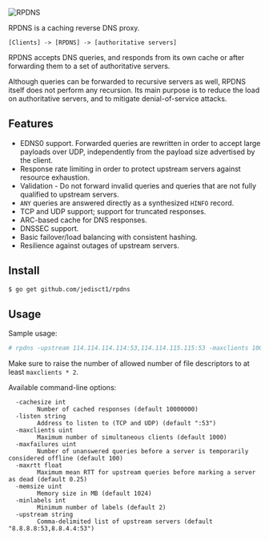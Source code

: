 ![RPDNS](https://raw.github.com/jedisct1/rpdns/master/rpdns.png)

RPDNS is a caching reverse DNS proxy.

```
[Clients] -> [RPDNS] -> [authoritative servers]
```

RPDNS accepts DNS queries, and responds from its own cache or after
forwarding them to a set of authoritative servers.

Although queries can be forwarded to recursive servers as well, RPDNS
itself does not perform any recursion. Its main purpose is to reduce
the load on authoritative servers, and to mitigate denial-of-service
attacks.

Features
--------

* EDNS0 support. Forwarded queries are rewritten in order to accept
large payloads over UDP, independently from the payload size
advertised by the client.
* Response rate limiting in order to protect upstream servers against
resource exhaustion.
* Validation - Do not forward invalid queries and queries that are not
fully qualified to upstream servers.
* `ANY` queries are answered directly as a synthesized `HINFO` record.
* TCP and UDP support; support for truncated responses.
* ARC-based cache for DNS responses.
* DNSSEC support.
* Basic failover/load balancing with consistent hashing.
* Resilience against outages of upstream servers.

Install
-------

```bash
$ go get github.com/jedisct1/rpdns
```

Usage
-----

Sample usage:
```bash
# rpdns -upstream 114.114.114.114:53,114.114.115.115:53 -maxclients 100 -maxfailures 2
```

Make sure to raise the number of allowed number of file descriptors to at least
`maxclients * 2`.

Available command-line options:
```
  -cachesize int
        Number of cached responses (default 10000000)
  -listen string
        Address to listen to (TCP and UDP) (default ":53")
  -maxclients uint
        Maximum number of simultaneous clients (default 1000)
  -maxfailures uint
        Number of unanswered queries before a server is temporarily considered offline (default 100)
  -maxrtt float
        Maximum mean RTT for upstream queries before marking a server as dead (default 0.25)
  -memsize uint
        Memory size in MB (default 1024)
  -minlabels int
        Minimum number of labels (default 2)
  -upstream string
        Comma-delimited list of upstream servers (default "8.8.8.8:53,8.8.4.4:53")
```
